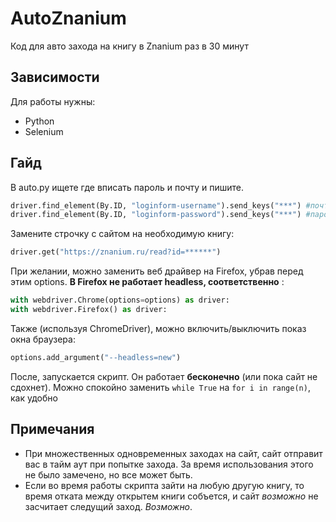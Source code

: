 # AutoZnanium
Код для авто захода на книгу в Znanium раз в 30 минут
## Зависимости
Для работы нужны:
- Python
- Selenium
## Гайд
В auto.py ищете где вписать пароль и почту и пишите.
```python
driver.find_element(By.ID, "loginform-username").send_keys("***") #почта
driver.find_element(By.ID, "loginform-password").send_keys("***") #пароль
```
Замените строчку с сайтом на необходимую книгу:
```python
driver.get("https://znanium.ru/read?id=******")
```
При желании, можно заменить веб драйвер на Firefox, убрав перед этим options. **В Firefox не работает headless, соответственно** :
```python
with webdriver.Chrome(options=options) as driver:
with webdriver.Firefox() as driver:
```
Также (используя ChromeDriver), можно включить/выключить показ окна браузера:
```python
options.add_argument("--headless=new")
```
После, запускается скрипт. Он работает **бесконечно** (или пока сайт не сдохнет). Можно спокойно заменить `while True` на `for i in range(n)`, как удобно
## Примечания
- При множественных одновременных заходах на сайт, сайт отправит вас в тайм аут при попытке захода. За время использования этого не было замечено, но все может быть.
- Если во время работы скрипта зайти на любую другую книгу, то время отката между открытем книги собъется, и сайт *возможно* не засчитает следущий заход. *Возможно*.
